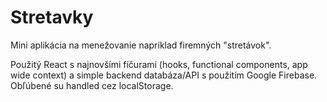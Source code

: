 # Stretavky

Mini aplikácia na menežovanie napríklad firemných "stretávok". 

Použitý React s najnovšími fíčurami (hooks, functional components, app wide context) a simple backend databáza/API
s použitím Google Firebase. Obľúbené su handled cez localStorage.